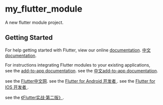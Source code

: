# my_flutter_module

A new flutter module project.

## Getting Started

For help getting started with Flutter, view our online
[documentation](https://flutter.dev/).
[中文documentation](https://flutter.cn/).

For instructions integrating Flutter modules to your existing applications,
see the [add-to-app documentation](https://flutter.dev/docs/development/add-to-app).
see the [中文add-to-app documentation](https://flutter.cn/docs/development/add-to-app).

see the [Flutter中文网](https://flutterchina.club/widgets/).
see the [Flutter for Android 开发者 ](https://flutterchina.club/flutter-for-android/).
see the [Flutter for IOS 开发者 ](https://flutterchina.club/flutter-for-ios/).

see the [《Flutter实战·第二版》](https://book.flutterchina.club/).

